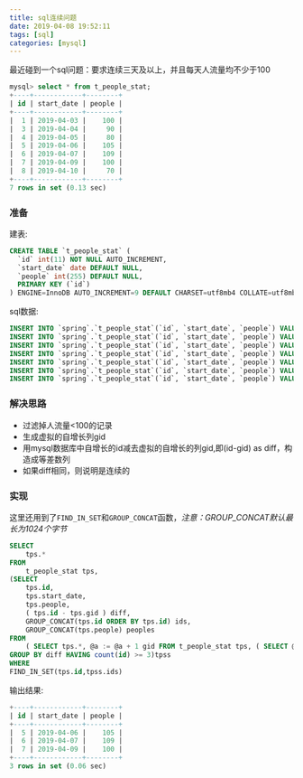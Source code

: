 ```yaml
---
title: sql连续问题
date: 2019-04-08 19:52:11
tags: [sql]
categories: [mysql]
---
```




最近碰到一个sql问题：要求连续三天及以上，并且每天人流量均不少于100

```sql
mysql> select * from t_people_stat;
+----+------------+--------+
| id | start_date | people |
+----+------------+--------+
|  1 | 2019-04-03 |    100 |
|  3 | 2019-04-04 |     90 |
|  4 | 2019-04-05 |     80 |
|  5 | 2019-04-06 |    105 |
|  6 | 2019-04-07 |    109 |
|  7 | 2019-04-09 |    100 |
|  8 | 2019-04-10 |     70 |
+----+------------+--------+
7 rows in set (0.13 sec)
```

<!-- more -->

### 准备


建表:  

```sql
CREATE TABLE `t_people_stat` (
  `id` int(11) NOT NULL AUTO_INCREMENT,
  `start_date` date DEFAULT NULL,
  `people` int(255) DEFAULT NULL,
  PRIMARY KEY (`id`)
) ENGINE=InnoDB AUTO_INCREMENT=9 DEFAULT CHARSET=utf8mb4 COLLATE=utf8mb4_0900_ai_ci;
```


sql数据:  

```sql
INSERT INTO `spring`.`t_people_stat`(`id`, `start_date`, `people`) VALUES (1, '2019-04-03', 100);
INSERT INTO `spring`.`t_people_stat`(`id`, `start_date`, `people`) VALUES (3, '2019-04-04', 90);
INSERT INTO `spring`.`t_people_stat`(`id`, `start_date`, `people`) VALUES (4, '2019-04-05', 80);
INSERT INTO `spring`.`t_people_stat`(`id`, `start_date`, `people`) VALUES (5, '2019-04-06', 105);
INSERT INTO `spring`.`t_people_stat`(`id`, `start_date`, `people`) VALUES (6, '2019-04-07', 109);
INSERT INTO `spring`.`t_people_stat`(`id`, `start_date`, `people`) VALUES (7, '2019-04-09', 100);
INSERT INTO `spring`.`t_people_stat`(`id`, `start_date`, `people`) VALUES (8, '2019-04-10', 70);
```


### 解决思路

+ 过滤掉人流量<100的记录
+ 生成虚拟的自增长列gid
+ 用mysql数据库中自增长的id减去虚拟的自增长的列gid,即(id-gid) as diff，构造成等差数列
+ 如果diff相同，则说明是连续的


### 实现

这里还用到了`FIND_IN_SET`和`GROUP_CONCAT`函数，*注意：GROUP_CONCAT默认最长为1024个字节*

```sql
SELECT
	tps.*
FROM
	t_people_stat tps,
(SELECT
	tps.id,
	tps.start_date,
	tps.people,
	( tps.id - tps.gid ) diff,
	GROUP_CONCAT(tps.id ORDER BY tps.id) ids,
	GROUP_CONCAT(tps.people) peoples
FROM
	( SELECT tps.*, @a := @a + 1 gid FROM t_people_stat tps, ( SELECT @a := 0 ) AS t WHERE tps.people >= 100) tps
GROUP BY diff HAVING count(id) >= 3)tpss
WHERE
FIND_IN_SET(tps.id,tpss.ids)
```


输出结果:  

```sql
+----+------------+--------+
| id | start_date | people |
+----+------------+--------+
|  5 | 2019-04-06 |    105 |
|  6 | 2019-04-07 |    109 |
|  7 | 2019-04-09 |    100 |
+----+------------+--------+
3 rows in set (0.06 sec)
```

